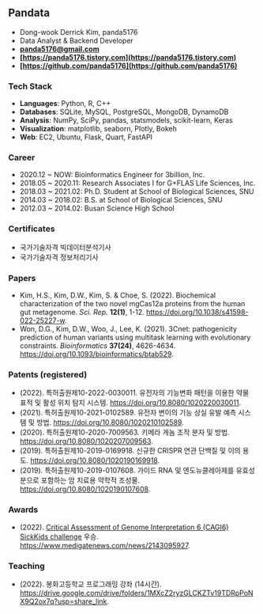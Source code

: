 ## Pandata
- Dong-wook Derrick Kim, panda5176
- Data Analyst & Backend Developer
- **panda5176@gmail.com**
- **[https://panda5176.tistory.com](https://panda5176.tistory.com)**
- **[https://github.com/panda5176](https://github.com/panda5176)**

### Tech Stack
- **Languages**: Python, R, C++
- **Databases**: SQLite, MySQL, PostgreSQL, MongoDB, DynamoDB
- **Analysis**: NumPy, SciPy, pandas, statsmodels, scikit-learn, Keras
- **Visualization**: matplotlib, seaborn, Plotly, Bokeh
- **Web**: EC2, Ubuntu, Flask, Quart, FastAPI

### Career
- 2020.12 ~ NOW: Bioinformatics Engineer for 3billion, Inc.
- 2018.05 ~ 2020.11: Research Associates I for G+FLAS Life Sciences, Inc.
- 2018.03 ~ 2021.02: Ph.D. Student at School of Biological Sciences, SNU
- 2014.03 ~ 2018.02: B.S. at School of Biological Sciences, SNU
- 2012.03 ~ 2014.02: Busan Science High School

### Certificates
- 국가기술자격 빅데이터분석기사
- 국가기술자격 정보처리기사

### Papers
- Kim, H.S., Kim, D.W., Kim, S. & Choe, S. (2022). Biochemical characterization of the two novel mgCas12a proteins from the human gut metagenome. *Sci. Rep.* **12(1)**, 1-12. https://doi.org/10.1038/s41598-022-25227-w.
- Won, D.G., Kim, D.W., Woo, J., Lee, K. (2021). 3Cnet: pathogenicity prediction of human variants using multitask learning with evolutionary constraints. *Bioinformatics* **37(24)**, 4626-4634. https://doi.org/10.1093/bioinformatics/btab529.

### Patents (registered)
- (2022). 특허출원제10-2022-0030011. 유전자의 기능변화 패턴을 이용한 약물 표적 및 활성 위치 탐지 시스템. https://doi.org/10.8080/1020220030011.
- (2021). 특허출원제10-2021-0102589. 유전자 변이의 기능 상실 유발 예측 시스템 및 방법. https://doi.org/10.8080/1020210102589.
- (2020). 특허출원제10-2020-7009563. 키메라 게놈 조작 분자 및 방법. https://doi.org/10.8080/1020207009563.
- (2019). 특허출원제10-2019-0169918. 신규한 CRISPR 연관 단백질 및 이의 용도. https://doi.org/10.8080/1020190169918.
- (2019). 특허출원제10-2019-0107608. 가이드 RNA 및 엔도뉴클레아제를 유효성분으로 포함하는 암 치료용 약학적 조성물. https://doi.org/10.8080/1020190107608.

### Awards
- (2022). [Critical Assessment of Genome Interpretation 6 (CAGI6) SickKids challenge](https://genomeinterpretation.org/cagi6-sickkids.html) 우승. https://www.medigatenews.com/news/2143095927.

### Teaching
- (2022). 봉화고등학교 프로그래밍 강좌 (14시간). https://drive.google.com/drive/folders/1MXcZ2ryzGLCKZTv19TDRpPoNX9Q2ox7q?usp=share_link.
